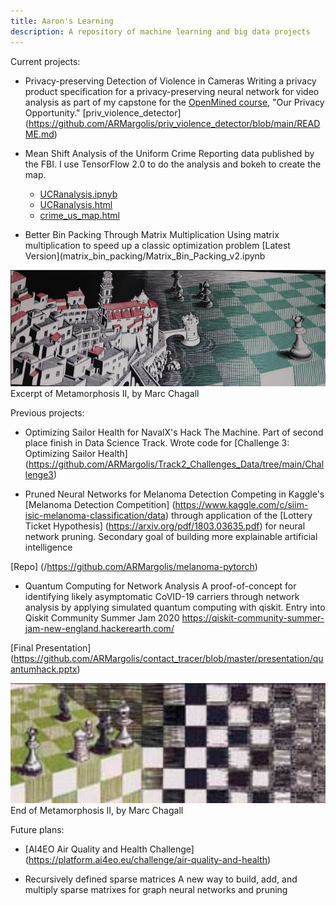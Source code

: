 ```yaml
---
title: Aaron's Learning
description: A repository of machine learning and big data projects
---
```


Current projects:

- Privacy-preserving Detection of Violence in Cameras
Writing a privacy product specification for a privacy-preserving neural network for video analysis as part of my capstone for the [OpenMined course](https://courses.openmined.org/courses), "Our Privacy Opportunity." 
  [priv_violence_detector] (https://github.com/ARMargolis/priv_violence_detector/blob/main/README.md)
  
- Mean Shift Analysis of the Uniform Crime Reporting data published by the FBI.
I use TensorFlow 2.0 to do the analysis and bokeh to create the map.
  - [UCRanalysis.ipnyb](/crime_analysis/UCRanalysis.ipnyb)
  - [UCRanalysis.html](/crime_analysis/UCRanalysis.html)
  - [crime_us_map.html](/crime_analysis/crime_us_map.html)
  
- Better Bin Packing Through Matrix Multiplication
Using matrix multiplication to speed up a classic optimization problem
  [Latest Version](matrix_bin_packing/Matrix_Bin_Packing_v2.ipynb

![Metamorphosis II](Metamorphosis_IIexcerpt1.png)
Excerpt of Metamorphosis II, by Marc Chagall

Previous projects:
- Optimizing Sailor Health for NavalX's Hack The Machine.
Part of second place finish in Data Science Track. Wrote code for [Challenge 3: Optimizing Sailor Health] (https://github.com/ARMargolis/Track2_Challenges_Data/tree/main/Challenge3)


- Pruned Neural Networks for Melanoma Detection
Competing in Kaggle's [Melanoma Detection Competition] (https://www.kaggle.com/c/siim-isic-melanoma-classification/data) through application of the [Lottery Ticket Hypothesis] (https://arxiv.org/pdf/1803.03635.pdf) for neural network pruning.
Secondary goal of building more explainable artificial intelligence

[Repo] (/https://github.com/ARMargolis/melanoma-pytorch)

- Quantum Computing for Network Analysis
A proof-of-concept for identifying likely asymptomatic CoVID-19 carriers through network analysis by applying simulated quantum computing with qiskit. Entry into Qiskit Community Summer Jam 2020 https://qiskit-community-summer-jam-new-england.hackerearth.com/

[Final Presentation] (https://github.com/ARMargolis/contact_tracer/blob/master/presentation/quantumhack.pptx)

![Metamorphosis II 2](MetamorphosisII_excerpt2.png)
End  of Metamorphosis II, by Marc Chagall

Future plans:

- [AI4EO Air Quality and Health Challenge] (https://platform.ai4eo.eu/challenge/air-quality-and-health)
  
- Recursively defined sparse matrices
A new way to build, add, and multiply sparse matrixes for graph neural networks and pruning
